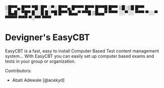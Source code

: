 ▒█▀▀▄ █▀▀ ▀█░█▀ ░▀░ █▀▀▄ █▀▀▀ █▀▀ █▀▀█ █▀▀ 
▒█░▒█ █▀▀ ░█▄█░ ▀█▀ █░░█ █░▀█ █▀▀ █▄▄▀ ▀▀█ 
▒█▄▄▀ ▀▀▀ ░░▀░░ ▀▀▀ ▀░░▀ ▀▀▀▀ ▀▀▀ ▀░▀▀ ▀▀▀ 

# Devigner's EasyCBT
EasyCBT is a fast, easy to install Computer Based Test content management system... With EasyCBT you can easily set up computer based exams and tests in your group or organization.

Contributors:

- Abati Adewale [@acekyd]